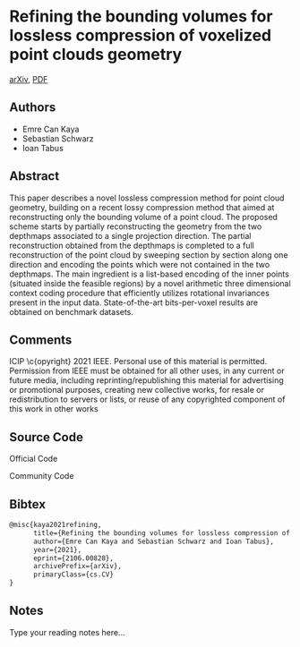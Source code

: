 
# Refining the bounding volumes for lossless compression of voxelized point clouds geometry

[arXiv](https://arxiv.org/abs/2106.0828), [PDF](https://arxiv.org/pdf/2106.0828.pdf)

## Authors

- Emre Can Kaya
- Sebastian Schwarz
- Ioan Tabus

## Abstract

This paper describes a novel lossless compression method for point cloud geometry, building on a recent lossy compression method that aimed at reconstructing only the bounding volume of a point cloud. The proposed scheme starts by partially reconstructing the geometry from the two depthmaps associated to a single projection direction. The partial reconstruction obtained from the depthmaps is completed to a full reconstruction of the point cloud by sweeping section by section along one direction and encoding the points which were not contained in the two depthmaps. The main ingredient is a list-based encoding of the inner points (situated inside the feasible regions) by a novel arithmetic three dimensional context coding procedure that efficiently utilizes rotational invariances present in the input data. State-of-the-art bits-per-voxel results are obtained on benchmark datasets.

## Comments

ICIP \c{opyright} 2021 IEEE. Personal use of this material is permitted. Permission from IEEE must be obtained for all other uses, in any current or future media, including reprinting/republishing this material for advertising or promotional purposes, creating new collective works, for resale or redistribution to servers or lists, or reuse of any copyrighted component of this work in other works

## Source Code

Official Code



Community Code



## Bibtex

```tex
@misc{kaya2021refining,
      title={Refining the bounding volumes for lossless compression of voxelized point clouds geometry}, 
      author={Emre Can Kaya and Sebastian Schwarz and Ioan Tabus},
      year={2021},
      eprint={2106.00828},
      archivePrefix={arXiv},
      primaryClass={cs.CV}
}
```

## Notes

Type your reading notes here...

